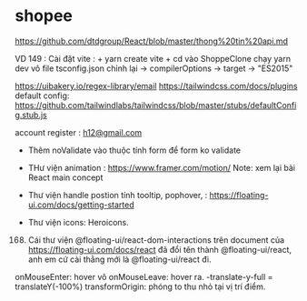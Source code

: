 # shopee

https://github.com/dtdgroup/React/blob/master/thong%20tin%20api.md

VD 149 : Cài đặt vite : + yarn create vite + cd vào ShoppeClone chạy yarn dev
vô file tsconfig.json chỉnh lại -> compilerOptions -> target -> "ES2015"

https://uibakery.io/regex-library/email
https://tailwindcss.com/docs/plugins
default config: https://github.com/tailwindlabs/tailwindcss/blob/master/stubs/defaultConfig.stub.js

account register : h12@gmail.com

- Thêm noValidate vào thuộc tính form để form ko validate

- THư viện animation : https://www.framer.com/motion/
  Note: xem lại bài React main concept

- Thư viện handle postion tính tooltip, pophover, : https://floating-ui.com/docs/getting-started

- Thư viện icons: Heroicons.

168.  Cái thư viện @floating-ui/react-dom-interactions trên document của https://floating-ui.com/docs/react đã đổi tên thành @floating-ui/react, anh em cứ cài thằng mới là @floating-ui/react đi.

onMouseEnter: hover vô
onMouseLeave: hover ra.
-translate-y-full = translateY(-100%)
transformOrigin: phóng to thu nhỏ tại vị trí điểm.

